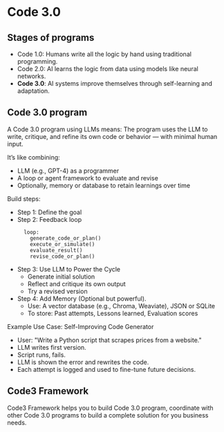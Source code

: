 # Code 3.0
## Stages of programs
- Code 1.0: Humans write all the logic by hand using traditional programming.
- Code 2.0: AI learns the logic from data using models like neural networks.
- **Code 3.0**: AI systems improve themselves through self-learning and adaptation.

## Code 3.0 program
A Code 3.0 program using LLMs means:
  The program uses the LLM to write, critique, and refine its own code or behavior — with minimal human input.

It’s like combining:
- LLM (e.g., GPT-4) as a programmer
- A loop or agent framework to evaluate and revise
- Optionally, memory or database to retain learnings over time

Build steps:
- Step 1: Define the goal
- Step 2: Feedback loop
    ```
      loop:
        generate_code_or_plan()
        execute_or_simulate()
        evaluate_result()
        revise_code_or_plan()
    ```
- Step 3: Use LLM to Power the Cycle
    - Generate initial solution
    - Reflect and critique its own output
    - Try a revised version
- Step 4: Add Memory (Optional but powerful).
    - Use: A vector database (e.g., Chroma, Weaviate), JSON or SQLite
    - To store: Past attempts, Lessons learned, Evaluation scores

Example Use Case: Self-Improving Code Generator
- User: "Write a Python script that scrapes prices from a website."
- LLM writes first version.
- Script runs, fails.
- LLM is shown the error and rewrites the code.
- Each attempt is logged and used to fine-tune future decisions.

## Code3 Framework
Code3 Framework helps you to build Code 3.0 program, coordinate with other Code 3.0 programs to build a complete solution for you business needs.


